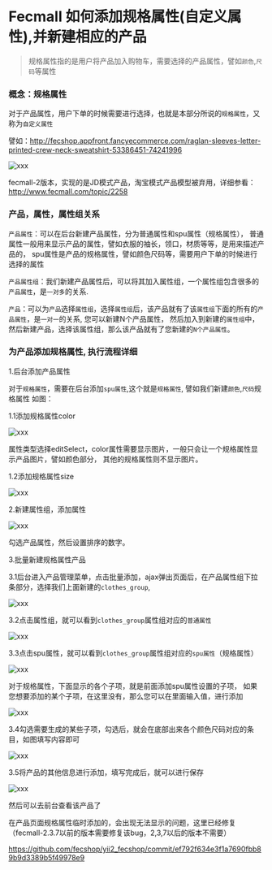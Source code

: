 Fecmall 如何添加规格属性(自定义属性),并新建相应的产品
=============

> 规格属性指的是用户将产品加入购物车，需要选择的产品属性，譬如`颜色`,`尺码`等属性

### 概念：规格属性

对于产品属性，用户下单的时候需要进行选择，也就是本部分所说的`规格属性`，又称为`自定义属性`

譬如：http://fecshop.appfront.fancyecommerce.com/raglan-sleeves-letter-printed-crew-neck-sweatshirt-53386451-74241996

![xxx](images/op0.png)


fecmall-2版本，实现的是JD模式产品，淘宝模式产品模型被弃用，详细参看：http://www.fecmall.com/topic/2258


### 产品，属性，属性组关系

`产品属性`：可以在后台新建产品属性，分为普通属性和spu属性（规格属性），
普通属性一般用来显示产品的属性，譬如衣服的袖长，领口，材质等等，是用来描述产品的，
spu属性是产品的规格属性，譬如颜色尺码等，需要用户下单的时候进行选择的属性

`产品属性组`：我们新建产品属性后，可以将其加入属性组，一个属性组包含很多的`产品属性`，是`一对多`的关系.

`产品`：可以为`产品`选择`属性组`，选择`属性组`后，该产品就有了该`属性组`下面的所有的`产品属性`，是`一对一`的关系, 您可以新建N个产品属性，
然后加入到新建的`属性组`中，然后新建产品，选择该属性组，那么该产品就有了您新建的`N个产品属性`。


### 为产品添加规格属性, 执行流程详细

1.后台添加产品属性

对于`规格属性`，需要在后台添加`spu属性`,这个就是`规格属性`, 譬如我们新建`颜色`,`尺码`规格属性 如图：

1.1添加规格属性color

![xxx](images/op1.png)

属性类型选择editSelect，color属性需要显示图片，一般只会让一个规格属性显示产品图片，譬如颜色部分，
其他的规格属性则不显示图片。

1.2添加规格属性size

![xxx](images/op2.png)


2.新建属性组，添加属性

![xxx](images/op5.png)


勾选产品属性，然后设置排序的数字。


3.批量新建规格属性产品

3.1后台进入产品管理菜单，点击批量添加，ajax弹出页面后，在产品属性组下拉条部分，选择我们上面新建的`clothes_group`,

![xxx](images/op6.png)

3.2点击属性组，就可以看到`clothes_group`属性组对应的`普通属性`


![xxx](images/op7.png)

3.3点击spu属性，就可以看到`clothes_group`属性组对应的`spu属性`（规格属性）

![xxx](images/op8.png)


对于规格属性，下面显示的各个子项，就是前面添加spu属性设置的子项，
如果您想要添加的某个子项，在这里没有，那么您可以在里面输入值，进行添加

![xxx](images/op11.png)


3.4勾选需要生成的某些子项，勾选后，就会在底部出来各个颜色尺码对应的条目，如图填写内容即可

![xxx](images/op12.png)

3.5将产品的其他信息进行添加，填写完成后，就可以进行保存

![xxx](images/op23.png)

然后可以去前台查看该产品了


在产品页面规格属性临时添加的，会出现无法显示的问题，这里已经修复（fecmall-2.3.7以前的版本需要修复该bug，2,3,7以后的版本不需要）

https://github.com/fecshop/yii2_fecshop/commit/ef792f634e3f1a7690fbb89b9d3389b5f49978e9










